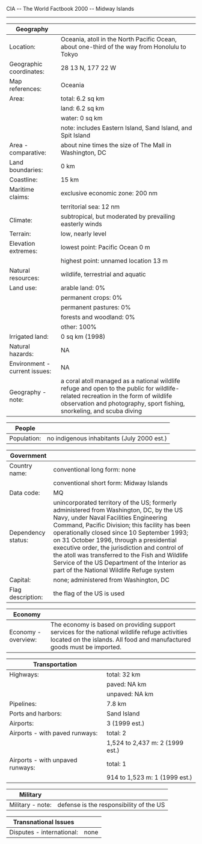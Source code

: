 CIA -- The World Factbook 2000 -- Midway Islands

  ----------------------------------- ------------------------------------

| Geography |   |
| --- | --- |
| Location: | Oceania, atoll in the North Pacific Ocean, about one-third of the way from Honolulu to Tokyo |
| Geographic coordinates: | 28 13 N, 177 22 W |
| Map references: | Oceania |
| Area: | total: 6.2 sq km |
|  | land: 6.2 sq km |
|  | water: 0 sq km |
|  | note: includes Eastern Island, Sand Island, and Spit Island |
| Area - comparative: | about nine times the size of The Mall in Washington, DC |
| Land boundaries: | 0 km |
| Coastline: | 15 km |
| Maritime claims: | exclusive economic zone: 200 nm |
|  | territorial sea: 12 nm |
| Climate: | subtropical, but moderated by prevailing easterly winds |
| Terrain: | low, nearly level |
| Elevation extremes: | lowest point: Pacific Ocean 0 m |
|  | highest point: unnamed location 13 m |
| Natural resources: | wildlife, terrestrial and aquatic |
| Land use: | arable land: 0% |
|  | permanent crops: 0% |
|  | permanent pastures: 0% |
|  | forests and woodland: 0% |
|  | other: 100% |
| Irrigated land: | 0 sq km (1998) |
| Natural hazards: | NA |
| Environment - current issues: | NA |
| Geography - note: | a coral atoll managed as a national wildlife refuge and open to the public for wildlife-related recreation in the form of wildlife observation and photography, sport fishing, snorkeling, and scuba diving |

| People |   |
| --- | --- |
| Population: | no indigenous inhabitants (July 2000 est.) |

| Government |   |
| --- | --- |
| Country name: | conventional long form: none |
|  | conventional short form: Midway Islands |
| Data code: | MQ |
| Dependency status: | unincorporated territory of the US; formerly administered from Washington, DC, by the US Navy, under Naval Facilities Engineering Command, Pacific Division; this facility has been operationally closed since 10 September 1993; on 31 October 1996, through a presidential executive order, the jurisdiction and control of the atoll was transferred to the Fish and Wildlife Service of the US Department of the Interior as part of the National Wildlife Refuge system |
| Capital: | none; administered from Washington, DC |
| Flag description: | the flag of the US is used |

| Economy |   |
| --- | --- |
| Economy - overview: | The economy is based on providing support services for the national wildlife refuge activities located on the islands. All food and manufactured goods must be imported. |

| Transportation |   |
| --- | --- |
| Highways: | total: 32 km |
|  | paved: NA km |
|  | unpaved: NA km |
| Pipelines: | 7.8 km |
| Ports and harbors: | Sand Island |
| Airports: | 3 (1999 est.) |
| Airports - with paved runways: | total: 2 |
|  | 1,524 to 2,437 m: 2 (1999 est.) |
| Airports - with unpaved runways: | total: 1 |
|  | 914 to 1,523 m: 1 (1999 est.) |

| Military |   |
| --- | --- |
| Military - note: | defense is the responsibility of the US |

| Transnational Issues |   |
| --- | --- |
| Disputes - international: | none |
